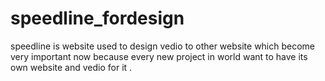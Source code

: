 # speedline_fordesign
speedline is website used to design vedio to other website which become very important now because every new project in world want to have its own website and vedio for it .
